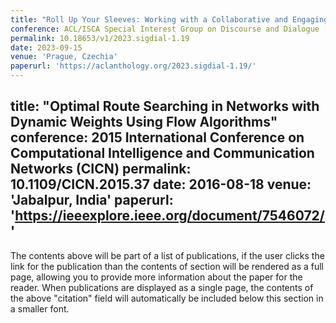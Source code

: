 ```yaml
---
title: "Roll Up Your Sleeves: Working with a Collaborative and Engaging Task Oriented Dialogue System"
conference: ACL/ISCA Special Interest Group on Discourse and Dialogue [SIGDIAL 2023]
permalink: 10.18653/v1/2023.sigdial-1.19
date: 2023-09-15
venue: 'Prague, Czechia'
paperurl: 'https://aclanthology.org/2023.sigdial-1.19/'
---
```

title: "Optimal Route Searching in Networks with Dynamic Weights Using Flow Algorithms"
conference: 2015 International Conference on Computational Intelligence and Communication Networks (CICN)
permalink: 10.1109/CICN.2015.37
date: 2016-08-18
venue: 'Jabalpur, India'
paperurl: 'https://ieeexplore.ieee.org/document/7546072/'
---

The contents above will be part of a list of publications, if the user clicks the link for the publication than the contents of section will be rendered as a full page, allowing you to provide more information about the paper for the reader. When publications are displayed as a single page, the contents of the above "citation" field will automatically be included below this section in a smaller font.
